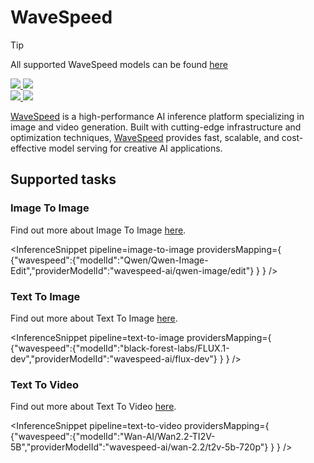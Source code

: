 <!---
WARNING

This markdown file has been generated from a script. Please do not edit it directly.

### Template

If you want to update the content related to wavespeed's description, please edit the template file under `https://github.com/huggingface/hub-docs/tree/main/scripts/inference-providers/templates/providers/wavespeed.handlebars`.

### Logos

If you want to update wavespeed's logo, upload a file by opening a PR on https://huggingface.co/datasets/huggingface/documentation-images/tree/main/inference-providers/logos. Ping @wauplin and @celinah on the PR to let them know you uploaded a new logo.
Logos must be in .png format and be named `wavespeed-light.png` and `wavespeed-dark.png`. Visit https://huggingface.co/settings/theme to switch between light and dark mode and check that the logos are displayed correctly.

### Generation script

For more details, check out the `generate.ts` script: https://github.com/huggingface/hub-docs/blob/main/scripts/inference-providers/scripts/generate.ts.
--->

# WaveSpeed

> [!TIP]
> All supported WaveSpeed models can be found [here](https://huggingface.co/models?inference_provider=wavespeed&sort=trending)

<div class="flex justify-center">
    <a href="https://wavespeed.ai/" target="_blank">
        <img class="block dark:hidden" src="https://huggingface.co/datasets/huggingface/documentation-images/resolve/main/inference-providers/logos/wavespeed-light.png"/>
        <img class="hidden dark:block" src="https://huggingface.co/datasets/huggingface/documentation-images/resolve/main/inference-providers/logos/wavespeed-dark.png"/>
    </a>
</div>

<div class="flex">
    <a href="https://huggingface.co/wavespeed" target="_blank">
        <img class="block dark:hidden" src="https://huggingface.co/datasets/huggingface/badges/resolve/main/follow-us-on-hf-lg.svg"/>
        <img class="hidden dark:block" src="https://huggingface.co/datasets/huggingface/badges/resolve/main/follow-us-on-hf-lg-dark.svg"/>
    </a>
</div>

[WaveSpeed](https://wavespeed.ai/) is a high-performance AI inference platform specializing in image and video generation. Built with cutting-edge infrastructure and optimization techniques, [WaveSpeed](https://wavespeed.ai/) provides fast, scalable, and cost-effective model serving for creative AI applications.

## Supported tasks


### Image To Image

Find out more about Image To Image [here](../tasks/image_to_image).

<InferenceSnippet
    pipeline=image-to-image
    providersMapping={ {"wavespeed":{"modelId":"Qwen/Qwen-Image-Edit","providerModelId":"wavespeed-ai/qwen-image/edit"} } }
/>


### Text To Image

Find out more about Text To Image [here](../tasks/text_to_image).

<InferenceSnippet
    pipeline=text-to-image
    providersMapping={ {"wavespeed":{"modelId":"black-forest-labs/FLUX.1-dev","providerModelId":"wavespeed-ai/flux-dev"} } }
/>


### Text To Video

Find out more about Text To Video [here](../tasks/text_to_video).

<InferenceSnippet
    pipeline=text-to-video
    providersMapping={ {"wavespeed":{"modelId":"Wan-AI/Wan2.2-TI2V-5B","providerModelId":"wavespeed-ai/wan-2.2/t2v-5b-720p"} } }
/>



